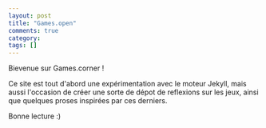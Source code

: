 ```yaml
---
layout: post
title: "Games.open"
comments: true
category: 
tags: []
---
```


Bievenue sur Games.corner !

Ce site est tout d'abord une expérimentation avec le moteur Jekyll, mais aussi l'occasion de créer une sorte de dépot de reflexions sur les jeux, ainsi que quelques proses inspirées par ces derniers.

Bonne lecture :)
